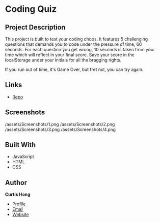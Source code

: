 # Coding Quiz

## Project Description

This project is built to test your coding chops. It features 5 challenging questions that demands you to code under the pressure of time, 60 seconds. For each question you get wrong, 10 seconds is taken from your time which will reflect in your final score. Save your score in the localStorage under your initials for all the bragging rights. 

If you run out of time, it's Game Over, but fret not, you can try again. 



## Links

- [Repo](https://nonchalantgarage.github.io/so-you-think-you-can-code-quiz/ "<project-name> Repo")

## Screenshots

/assets/Screenshots/1.png
/assets/Screenshots/2.png
/assets/Screenshots/3.png
/assets/Screenshots/4.png





## Built With

- JavaScript
- HTML
- CSS


## Author

**Curtis Hong**

- [Profile](https://github.com/nonchalantgarage "Curtis Hong")
- [Email](hong.curtis@gmail.com?subject=Hi "Hi!")
- [Website](https://nonchalantgarage.com "Welcome")

